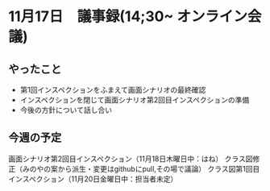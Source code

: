 # 11月17日　議事録(14;30~ オンライン会議)

## やったこと
* 第1回インスペクションをふまえて画面シナリオの最終確認
* インスペクションを閉じて画面シナリオ第2回目インスペクションの準備
* 今後の方針について話し合い

## 今週の予定
画面シナリオ第2回目インスペクション（11月18日木曜日中：はね）
クラス図修正（みのやの案から派生・変更はgithubにpull,その場で議論）
クラス図第1回目インスペクション（11月20日金曜日中：担当者未定）
